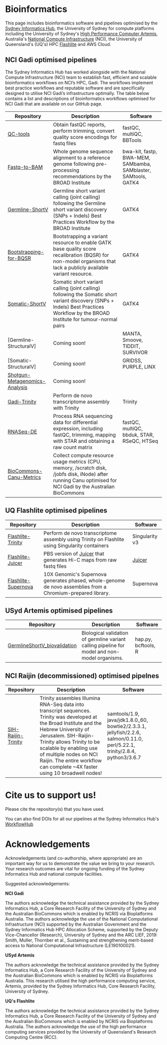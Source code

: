 # Bioinformatics

This page includes bioinformatics software and pipelines optimised by the [Sydney Informatics Hub](https://www.sydney.edu.au/research/facilities/sydney-informatics-hub.html), the University of Sydney for compute platforms including the University of Sydney's [High Performance Computer Artemis](https://informatics.sydney.edu.au/services/artemis/), Australia's [National Compute Infrastructure](https://nci.org.au/) (NCI), the University of Queensland's (UQ's) HPC [Flashlite](https://rcc.uq.edu.au/filething/get/14818/FlashLite_User_Guide_20200122.pdf) and AWS Cloud.

## NCI Gadi optimised pipelines

The Sydney Informatics Hub has worked alongside with the National Compute Infrastructure (NCI) team to establish fast, efficient and scalable bioinformatics workflows on NCI’s HPC, Gadi. The workflows implement best practice workflows and reputable software and are specifically designed to utilise NCI Gadi’s infrastructure optimally. The table below contains a list and descriptions of bioinformatics workflows optimised for NCI Gadi that are available on our GitHub page. 


| Repository| Description     |	Software	|
|-----------|-----------------|-----------------|
|[QC-tools](https://github.com/Sydney-Informatics-Hub/QC-tools)|Obtain fastQC reports, perform trimming, convert quality score encodings for fastq files|fastQC, multiQC, BBTools|
|[Fastq-to-BAM](https://github.com/Sydney-Informatics-Hub/Fastq-to-BAM)|Whole genome sequence alignment to a reference genome following pre-processing recommendations by the BROAD Institute|bwa-kit, fastp, BWA-MEM, SAMbamba, SAMblaster, SAMtools, GATK4|
|[Germline-ShortV](https://github.com/Sydney-Informatics-Hub/Germline-ShortV)|Germline short variant calling (joint calling) following the Germline short variant discovery (SNPs + Indels) Best Practices Workflow by the BROAD Institute|GATK4|
|[Bootstrapping-for-BQSR](https://github.com/Sydney-Informatics-Hub/Bootstrapping-for-BQSR)|Bootstrapping a variant resource to enable GATK base quality score recalibration (BQSR) for non-model organisms that lack a publicly available variant resource. |GATK4|
|[Somatic-ShortV](https://github.com/Sydney-Informatics-Hub/Somatic-ShortV)|Somatic short variant calling (joint calling) following the Somatic short variant discovery (SNPs + Indels) Best Practices Workflow by the BROAD Institute for tumour-normal pairs|GATK4|
|[Germline-StructuralV]|Coming soon!|MANTA, Smoove, TIDDIT, SURVIVOR|
|[Somatic-StructuralV]|Coming soon!|GRIDSS, PURPLE, LINX|
|[Shotgun-Metagenomics-Analysis](https://github.com/Sydney-Informatics-Hub/Shotgun-Metagenomics-Analysis)|Coming soon!||
|[Gadi-Trinity](https://github.com/Sydney-Informatics-Hub/Gadi-Trinity)|Perform de novo transcriptome assembly with Trinity|Trinity|
|[RNASeq-DE](https://github.com/Sydney-Informatics-Hub/RNASeq-DE)|Process RNA sequencing data for differential expression, including fastQC, trimming, mapping with STAR and obtaining a raw count matrix|fastQC, multiQC, bbduk, STAR, RSeQC, HTSeq|
|[BioCommons-Canu-Metrics](https://github.com/Sydney-Informatics-Hub/BioCommons-Canu-Metrics)|Collect compute resource usage metrics (CPU, memory, /scratch disk, /jobfs disk, iNode) after running Canu optimised for NCI Gadi by the Australian BioCommons||


## UQ Flashlite optimised pipelines

| Repository| Description     |	Software	|
|-----------|-----------------|-----------------|
|[Flashlite-Trinity](https://github.com/Sydney-Informatics-Hub/Flashlite-Trinity)|Perform de novo transcriptome assembly using Trinity on Flashlite using Singularity containers|Singularity v3|
|[Flashlite-Juicer](https://github.com/natbutter/juicer)|PBS version of [Juicer](https://github.com/aidenlab/juicer) that generates Hi-C maps from raw fastq files| [Juicer](https://github.com/aidenlab/juicer)|
|[Flashlite-Supernova](https://github.com/Sydney-Informatics-Hub/Flashlite-Supernova)|10X Genomic's Supernova generates phased, whole-genome de novo assemblies from a Chromium-prepared library.| Supernova |

## USyd Artemis optimised pipelines

| Repository| Description     |	Software	|
|-----------|-----------------|-----------------|
|[GermlineShortV_biovalidation](https://github.com/Sydney-Informatics-Hub/GermlineShortV_biovalidation)|Biological validation of germline variant calling pipeline for model and non-model organisms. |hap.py, bcftools, R|

## NCI Raijin (decommissioned) optimised pipelnes

| Repository| Description     |	Software	|
|-----------|-----------------|-----------------|
|[SIH-Raijin-Trinity](https://github.com/Sydney-Informatics-Hub/SIH-Raijin-Trinity)| Trinity assembles Illumina RNA-Seq data into transcript sequences. Trinity was developed at the Broad Institute and the Hebrew University of Jerusalem. SIH-Raijin-Trinity allows Trinity to be scalable by enabling use of multiple nodes on NCI Raijin. The entire workflow can complete ~4X faster using 10 broadwell nodes!| samtools/1.9, java/jdk1.8.0_60, bowtie2/2.3.3.1, jellyfish/2.2.6, salmon/0.11.0, perl/5.22.1, trinity/2.8.4, python3/3.6.7|

# Cite us to support us!

Please cite the repository(s) that you have used. 

You can also find DOIs for all our pipelines at the Sydney Informatics Hub's [WorkflowHub](https://workflowhub.eu/projects/43#workflows)

# Acknowledgements

Acknowledgements (and co-authorship, where appropriate) are an important way for us to demonstrate the value we bring to your research. Your research outcomes are vital for ongoing funding of the Sydney Informatics Hub and national compute facilities. 

Suggested acknowledgements:

__NCI Gadi__

The authors acknowledge the technical assistance provided by the Sydney Informatics Hub, a Core Research Facility of the University of Sydney and the Australian BioCommons which is enabled by NCRIS via Bioplatforms Australia. The authors acknowledge the use of the National Computational Infrastructure (NCI) supported by the Australian Government and the Sydney Informatics Hub HPC Allocation Scheme, supported by the Deputy Vice-Chancellor (Research), University of Sydney and the ARC LIEF, 2019: Smith, Muller, Thornber et al., Sustaining and strengthening merit-based access to National Computational Infrastructure (LE190100021).


__USyd Artemis__ 

The authors acknowledge the technical assistance provided by the Sydney Informatics Hub, a Core Research Facility of the University of Sydney and the Australian BioCommons which is enabled by NCRIS via Bioplatforms Australia. This research utilised the high performance computing service, Artemis, provided by the Sydney Informatics Hub, Core Research Facility, University of Sydney.

__UQ's Flashlite__

The authors acknowledge the technical assistance provided by the Sydney Informatics Hub, a Core Research Facility of the University of Sydney and the Australian BioCommons which is enabled by NCRIS via Bioplatforms Australia. The authors acknowledge the use of the high performance computing services provided by the University of Queensland's Research Computing Centre (RCC).


